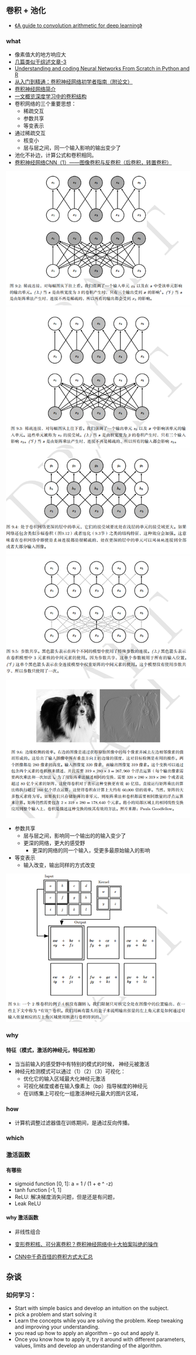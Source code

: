 ## 卷积 + 池化
* [《A guide to convolution arithmetic for deep learning》](paper/2018-A%20guide%20to%20convolution%20arithmetic%20for%20deep%20learning%20.pdf)


### what

* 像素值大的地方响应大
* [几篇类似于综述文章-3](https://adeshpande3.github.io/The-9-Deep-Learning-Papers-You-Need-To-Know-About.html)
* [Understanding and coding Neural Networks From Scratch in Python and R](https://www.analyticsvidhya.com/blog/2017/05/neural-network-from-scratch-in-python-and-r/)
* [从入门到精通：卷积神经网络初学者指南（附论文）](https://mp.weixin.qq.com/s?__biz=MzA3MzI4MjgzMw==&mid=2650717691&idx=2&sn=3f0b66aa9706aae1a30b01309aa0214c&scene=21#wechat_redirect)
* [卷积神经网络简介](https://zhuanlan.zhihu.com/p/25249694)
* [一文概览深度学习中的卷积结构](https://mp.weixin.qq.com/s?__biz=MzA3MzI4MjgzMw==&mid=2650731362&idx=4&sn=d163dd19d806f84928cacae8e92f5114&chksm=871b371cb06cbe0a738122035ff03c67eb4be20730722fd8a6f36e8b116b5501e1124bff02fe&scene=21#wechat_redirect)
* 卷积网络的三个重要思想：
    * 稀疏交互
    * 参数共享
    * 等变表示
* 通过稀疏交互
    * 核变小
    * 层与层之间，同一个输入影响的输出变少了
* 池化不补边，计算公式和卷积相同。
* [卷积神经网络CNN（1）——图像卷积与反卷积（后卷积，转置卷积）](https://blog.csdn.net/fate_fjh/article/details/52882134)
    
![稀疏连接](readme/稀疏连接.png)
![稀疏连接2](readme/稀疏连接2.png)
![感受野](readme/感受野.png)
![参数共享](readme/参数共享.png)
![边缘检测](readme/边缘检测.png)
    
* 参数共享
    * 层与层之间，影响同一个输出的的输入变少了
    * 更深的网络，更大的感受野
        * 更深的网络的同一个输入，受更多最原始输入的影响     
* 等变表示
    * 输入改变，输出同样的方式改变
    
![cnn 运算方法](readme/cnn.png)   
    
### why

#### 特征（模式，激活的神经元，特征检测）

* 当当前输入的感受野中有特别的模式的时候， 神经元被激活
* 神经元检测模式可以通过（1）（2）（3）可视化：
    * 优化它的输入区域最大化神经元激活
    * 可视化梯度或者在输入像素上（bp）指导梯度的神经元
    * 在训练集上可视化一组激活神经元最大的图片区域，

### how

* 计算机调整过滤器值在训练期间，是通过反向传播。

### which










### 激活函数

#### 有哪些

* sigmoid function [0, 1]: a = 1 / (1 + e ^ -z)
* tanh function [-1, 1]
* ReLU: 解决梯度消失问题，但是还是有问题，
* Leak ReLU

#### why 激活函数

* 非线性组合



* [变形卷积核、可分离卷积？卷积神经网络中十大拍案叫绝的操作](https://zhuanlan.zhihu.com/p/28749411)
* [CNN中千奇百怪的卷积方式大汇总](https://zhuanlan.zhihu.com/p/29367273)







## 杂谈

### 如何学习：
* Start with simple basics and develop an intuition on the subject.
*  pick a problem and start solving it
* Learn the concepts while you are solving the problem. Keep tweaking and improving your understanding. 
* you read up how to apply an algorithm – go out and apply it. 
* Once you know how to apply it, try it around with different parameters, values, limits and develop an understanding of the algorithm.

  